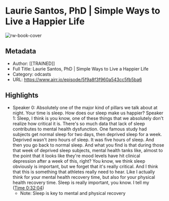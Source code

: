 # Laurie Santos, PhD | Simple Ways to Live a Happier Life

![rw-book-cover](https://image.simplecastcdn.com/images/686e9f56-c788-4cc2-a3e7-2811bebe5198/fc2f8097-29f6-446d-9a6c-42e45a360d46/3000x3000/trained-cover-ryan.jpg?aid=rss_feed)

## Metadata
- Author: [[TRAINED]]
- Full Title: Laurie Santos, PhD | Simple Ways to Live a Happier Life
- Category: odcasts
- URL: https://www.airr.io/episode/5f9a8f3f960a543cc5fb5ba6

## Highlights
- Speaker 0: Absolutely one of the major kind of pillars we talk about at night. Your time is sleep. How does our sleep make us happier? 
  Speaker 1: Sleep, I think is you know, one of these things that we absolutely don't realize how critical it is. There's so much data that lack of sleep contributes to mental health dysfunction. One famous study had subjects get normal sleep for two days, then deprived sleep for a week. Deprived wasn't zero hours of sleep. It was five hours of sleep. And then you go back to normal sleep. And what you find is that during those that week of deprived sleep subjects, mental health tanks like, almost to the point that it looks like they're mood levels have hit clinical depression after a week of this, right? You know, we think sleep obviously is important, but we forget that it's really critical. And I think that this is something that athletes really need to hear. Like I actually think for your mental health recovery time, but also for your physical health recovery time. Sleep is really important, you know. I tell my ([Time 0:32:04](https://www.airr.io/quote/60123f5bc9f3ab4340f39cf9))
    - Note: Sleep is key to mental and physical recovery
